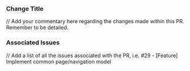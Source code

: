 ### Change Title

// Add your commentary here regarding the changes made within this PR. Remember to be detailed.

### Associated Issues

// Add a list of all the issues associated with the PR, i.e. #29 - [Feature] Implement common page/navigation model
